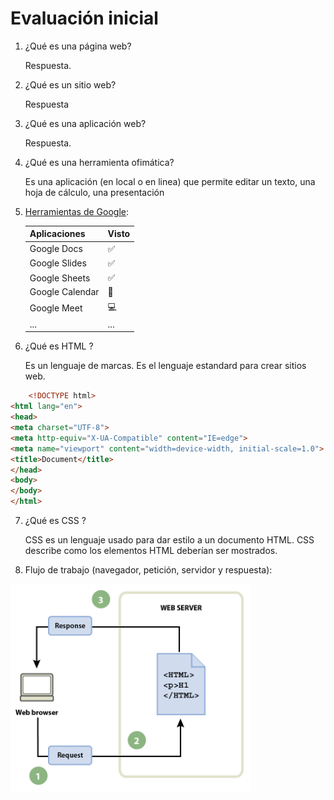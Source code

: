 # Evaluación inicial
1. ¿Qué es una página web?
    
    Respuesta.

2. ¿Qué es un sitio web?

    Respuesta

3. ¿Qué es una aplicación web?

    Respuesta.

4. ¿Qué es una herramienta ofimática?

    Es una aplicación (en local o en linea) que permite editar un texto, una hoja de cálculo, una presentación

5. [Herramientas de Google](https://www.google.com/intl/es-419/chrome/browser-tools/):

    | Aplicaciones | Visto |
    | ------------ | ----- |
    | Google Docs | :white_check_mark: |
    | Google Slides | :white_check_mark: |
    | Google Sheets | :white_check_mark: |
    | Google Calendar | :date: |
    | Google Meet | :computer: |
    | ... | ... |

6. ¿Qué es HTML ?

    Es un lenguaje de marcas. Es el lenguaje estandard para crear sitios web.
```html
    <!DOCTYPE html>
<html lang="en">
<head>
<meta charset="UTF-8">
<meta http-equiv="X-UA-Compatible" content="IE=edge">
<meta name="viewport" content="width=device-width, initial-scale=1.0">
<title>Document</title>
</head>
<body>
</body>
</html>
```

7. ¿Qué es CSS ?

    CSS es un lenguaje usado para dar estilo a un documento HTML. CSS describe como los elementos HTML deberían ser mostrados.

8. Flujo de trabajo (navegador, petición, servidor y respuesta):

![Img1](img/IMG1.png)